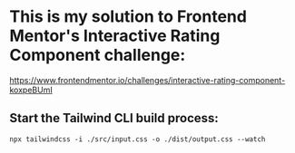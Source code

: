 # This is my solution to Frontend Mentor's Interactive Rating Component challenge:
https://www.frontendmentor.io/challenges/interactive-rating-component-koxpeBUmI

## Start the Tailwind CLI build process:
`npx tailwindcss -i ./src/input.css -o ./dist/output.css --watch`